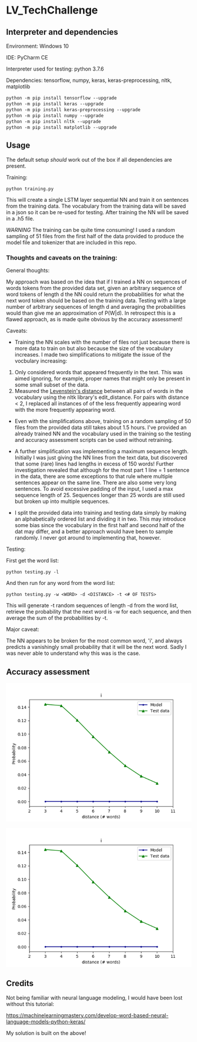 # LV_TechChallenge

## Interpreter and dependencies
Environment: Windows 10

IDE: PyCharm CE

Interpreter used for testing: python 3.7.6

Dependencies: tensorflow, numpy, keras, keras-preprocessing, nltk, matplotlib

```
python -m pip install tensorflow --upgrade
python -m pip install keras --upgrade
python -m pip install keras-preprocessing --upgrade
python -m pip install numpy --upgrade
python -m pip install nltk --upgrade
python -m pip install matplotlib --upgrade
```

## Usage

The default setup *should* work out of the box if all dependencies are present.

Training:

```
python training.py
```

This will create a single LSTM layer sequential NN and train it on sentences from the training data.
The vocabulary from the training data will be saved in a json so it can be re-used for testing.
After training the NN will be saved in a .h5 file.

*WARNING* The training can be quite time consuming! I used a random sampling of 51 files from the first half of the data 
provided to produce the model file and tokenizer that are included in this repo.

### Thoughts and caveats on the training:

General thoughts:

My approach was based on the idea that if I trained a NN on sequences of words tokens from the provided data set, given 
an arbitrary sequence of word tokens of length d the NN could return the probabilities for what the next word token 
should be based on the training data. Testing with a large number of arbitrary sequences of length d and averaging the 
probabilities would than give me an approximation of P(W|d). In retrospect this is a flawed approach, as is made quite 
obvious by the accuracy assessment!

Caveats:

- Training the NN scales with the number of files not just because there is more data to train on but also because the 
size of the vocabulary increases. I made two simplifications to mitigate the issue of the vocbulary increasing:
1. Only considered words that appeared frequently in the text. This was aimed ignoring, for example, proper names that might
only be present in some small subset of the data.
2. Measured the [Levenstein's distance](https://www.nltk.org/_modules/nltk/metrics/distance.html) between all pairs of 
words in the vocabulary using the nltk library's edit_distance. For pairs with distance < 2, I replaced all instances of
of the less frequently appearing word with the more frequently appearing word.

- Even with the simplifications above, training on a random sampling of 50 files from the provided data still takes about 
1.5 hours. I've provided an already trained NN and the vocabulary used in the training so the testing and accuracy
assessment scripts can be used without retraining.

- A further simplification was implementing a maximum sequence length. Initially I was just giving the NN lines from the
text data, but discovered that some (rare) lines had lengths in excess of 150 words! Further investigation revealed that 
although for the most part 1 line = 1 sentence in the data, there are some exceptions to that rule where multiple
sentences appear on the same line. There are also some very long sentences. To avoid excessive padding of the input, I
used a max sequence length of 25. Sequences longer than 25 words are still used but broken up into multiple sequences.

- I split the provided data into training and testing data simply by making an alphabetically ordered list and dividing 
it in two. This may introduce some bias since the vocabulary in the first half and second half of the dat may differ,
and a better approach would have been to sample randomly. I never got around to implementing that, however.

Testing:

First get the word list:

```
python testing.py -l
```

And then run for any word from the word list:

```
python testing.py -w <WORD> -d <DISTANCE> -t <# OF TESTS>
```

This will generate -t random sequences of length -d from the word list, retrieve the
probability that the next word is -w for each sequence, and then average the sum of the probabilities by -t.

Major caveat:

The NN appears to be broken for the most common word, 'i', and always predicts a vanishingly small probability that
it will be the next word. Sadly I was never able to understand why this was is the case.

## Accuracy assessment

![i](https://github.com/jtaenzer/LV_TechChallenge/blob/master/plots/i.png "i.png")


![na](https://github.com/jtaenzer/LV_TechChallenge/blob/master/plots/i.png "na.png")


## Credits

Not being familiar with neural language modeling,  I would have been lost without this tutorial:

https://machinelearningmastery.com/develop-word-based-neural-language-models-python-keras/

My solution is built on the above!